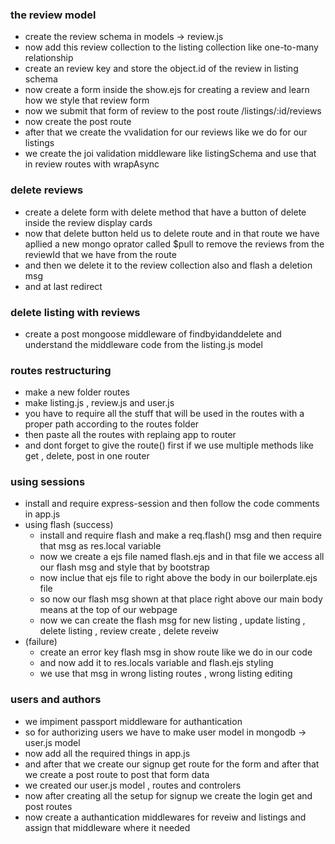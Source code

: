 ### the review model
- create the review schema in models -> review.js
- now add this review collection to the listing collection like one-to-many relationship 
- create an review key and store the object.id of the review in listing schema
- now create a form inside the show.ejs for creating a review and learn how we style that review form
- now we submit that form of review to the post route /listings/:id/reviews
- now create the post route 
- after that we create the vvalidation for our reviews like we do for our listings
- we create the joi validation middleware like listingSchema and use that in review routes with wrapAsync

### delete reviews
- create a delete form with delete method that have a button of delete inside the review display cards
- now that delete button held us to delete route and in that route we have apllied a new mongo oprator called $pull to remove the reviews from the reviewId that we have from the route  
- and then we delete it to the review collection also and flash a deletion msg
- and at last redirect

### delete listing with reviews
- create a post mongoose middleware of findbyidanddelete and understand the middleware code from the listing.js model

### routes restructuring 
- make a new folder routes
- make listing.js , review.js and user.js
- you have to require all the stuff that will be used in the routes with a proper path according to the routes folder
- then paste all the routes with replaing app to router
- and dont forget to give the route() first if we use multiple methods like get , delete, post in one router

### using sessions
- install and require express-session and then follow the code comments in app.js
- using flash (success)
  - install and require flash and make a req.flash() msg and then require that msg as res.local variable
  - now we create a ejs file named flash.ejs and in that file we access all our flash msg and style that by bootstrap
  - now inclue that ejs file to right above the body in our boilerplate.ejs file 
  - so now our flash msg shown at that place right above our main body means at the top of our webpage
  - now we can create the flash msg for new listing , update listing , delete listing , review create , delete reveiw
- (failure)
  - create an error key flash msg in show route like we do in our code 
  - and now add it to res.locals variable and flash.ejs styling 
  - we use that msg in wrong listing routes , wrong listing editing 

### users and authors
- we impiment passport middleware for authantication
- so for authorizing users we have to make user model in mongodb -> user.js model
- now add all the required things in app.js
- and after that we create our signup get route for the form and after that we create a post route to post that form data
- we created our user.js model , routes and controlers
- now after creating all the setup for signup we create the login get and post routes
- now create a authantication middlewares for reveiw and listings and assign that middleware where it needed